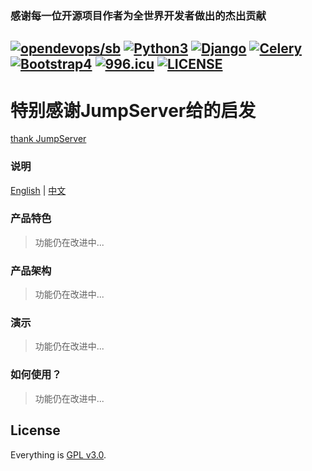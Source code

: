 ### 感谢每一位开源项目作者为全世界开发者做出的杰出贡献
[![opendevops/sb](https://jaywcjlove.github.io/sb/lang/chinese.svg)](README-zh.md)
[![Python3](https://img.shields.io/badge/Python-3.6-green.svg?style=plastic)](https://www.python.org/)
[![Django](https://img.shields.io/badge/django-2.2-brightgreen.svg?style=plastic)](https://www.djangoproject.com)
[![Celery](https://img.shields.io/badge/celery-4.4-brightgreen.svg?style=plastic)](https://docs.celeryproject.org)
[![Bootstrap4](https://img.shields.io/badge/bootstrap-4.3-brightgreen.svg?style=plastic)](https://getbootstrap.com)
[![996.icu](https://img.shields.io/badge/link-996.icu-red.svg)](https://996.icu)
[![LICENSE](https://img.shields.io/badge/license-Anti%20996-blue.svg)](https://github.com/996icu/996.ICU/blob/master/LICENSE)
----

# 特别感谢JumpServer给的启发
[thank JumpServer](https://github.com/jumpserver/jumpserver.git)

### 说明
[English](README.md) | [中文](README-zh.md)

### 产品特色
> 功能仍在改进中...

### 产品架构
> 功能仍在改进中...

### 演示
> 功能仍在改进中...

### 如何使用？
> 功能仍在改进中...

## License

Everything is [GPL v3.0](https://www.gnu.org/licenses/gpl-3.0.html).
